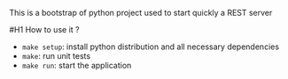 This is a bootstrap of python project used to start quickly a REST server

#H1 How to use it ?

* `make setup`: install python distribution and all necessary dependencies
* `make`: run unit tests
* `make run`: start the application 